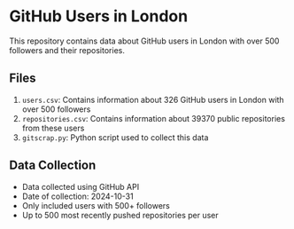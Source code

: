 # GitHub Users in London

This repository contains data about GitHub users in London with over 500 followers and their repositories.

## Files

1. `users.csv`: Contains information about 326 GitHub users in London with over 500 followers
2. `repositories.csv`: Contains information about 39370 public repositories from these users
3. `gitscrap.py`: Python script used to collect this data

## Data Collection

- Data collected using GitHub API
- Date of collection: 2024-10-31
- Only included users with 500+ followers
- Up to 500 most recently pushed repositories per user
